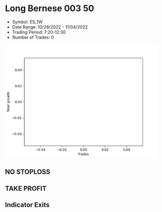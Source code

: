 # Long Bernese 003 50 
- Symbol: ES_1W
- Date Range: 10/28/2022 - 11/04/2022
- Trading Period: 7:20-12:30
- Number of Trades: 0

![Plot](LongBernese00350ES_1W.png)
## NO STOPLOSS










## TAKE PROFIT






## Indicator Exits


